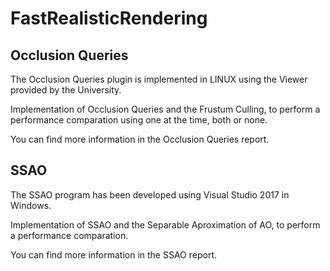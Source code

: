 # FastRealisticRendering
 
## Occlusion Queries
The Occlusion Queries plugin is implemented in LINUX using the Viewer provided by the University.

Implementation of Occlusion Queries and the Frustum Culling,
to perform a performance comparation using one at the time, both or none.

You can find more information in the Occlusion Queries report.

## SSAO
The SSAO program has been developed using Visual Studio 2017 in Windows.

Implementation of SSAO and the Separable Aproximation of AO,
to perform a performance comparation.

You can find more information in the SSAO report.
